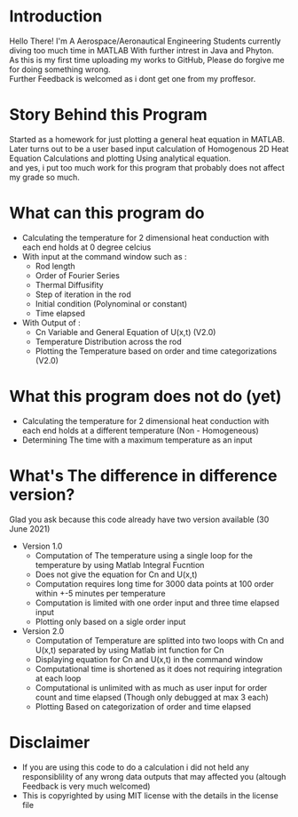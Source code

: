 # Introduction
Hello There! 
I'm A Aerospace/Aeronautical Engineering Students currently diving too much time in MATLAB With further intrest in Java and Phyton.<br>
As this is my first time uploading my works to GitHub, Please do forgive me for doing something wrong.<br>
Further Feedback is welcomed as i dont get one from my proffesor.<br>

# Story Behind this Program
Started as a homework for just plotting a general heat equation in MATLAB.<br>
Later turns out to be a user based input calculation of Homogenous 2D Heat Equation Calculations and plotting Using analytical equation.<br>
and yes, i put too much work for this program that probably does not affect my grade so much.<br>

# What can this program do
- Calculating the temperature for 2 dimensional heat conduction with each end holds at 0 degree celcius<br>
- With input at the command window such as :<br>
  - Rod length<br>
  - Order of Fourier Series<br>
  - Thermal Diffusifity<br>
  - Step of iteration in the rod<br>
  - Initial condition (Polynominal or constant)<br>
  - Time elapsed<br>
- With Output of : <br>
  - Cn Variable and General Equation of U(x,t) (V2.0)<br>
  - Temperature Distribution across the rod<br>
  - Plotting the Temperature based on order and time categorizations (V2.0)<br>
# What this program does not do (yet)
- Calculating the temperature for 2 dimensional heat conduction with each end holds at a different temperature (Non - Homogeneous)<br>
- Determining The time with a maximum temperature as an input<br>
# What's The difference in difference version? <br>
Glad you ask because this code already have two version available (30 June 2021)<br>
- Version 1.0 <br>
  - Computation of The temperature using a single loop for the temperature by using Matlab Integral Fucntion<br>
  - Does not give the equation for Cn and U(x,t)<br>
  - Computation requires long time for 3000 data points at 100 order within +-5 minutes per temperature<br>
  - Computation is limited with one order input and three time elapsed input<br>
  - Plotting only based on a sigle order input<br>
- Version 2.0 <br>
  - Computation of Temperature are splitted into two loops with Cn and U(x,t) separated by using Matlab int function for Cn<br>
  - Displaying equation for Cn and U(x,t) in the command window<br>
  - Computational time is shortened as it does not requiring integration at each loop<br>
  - Computational is unlimited with as much as user input for order count and time elapsed (Though only debugged at max 3 each)<br>
  - Plotting Based on categorization of order and time elapsed<br>
# Disclaimer
- If you are using this code to do a calculation i did not held any responsiblility of any wrong data outputs that may affected you (altough Feedback is very much welcomed)<br>
- This is copyrighted by using MIT license with the details in the license file<br>
